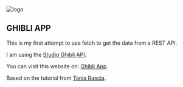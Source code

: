 ![logo](https://images.squarespace-cdn.com/content/5bfd3def55b02c605fec0be2/1543862265582-14130NS85IEW56URKJOQ/Studio+Ghibli+Banner.png?format=2500w&content-type=image%2Fpng)

## GHIBLI APP

This is my first attempt to use fetch to get the data from a REST API.

I am using the [Studio Ghibli API](https://ghibliapi.herokuapp.com/).

You can visit this website on: [Ghibli App](https://giovsteph.github.io/Ghibli-App/src/).

Based on the tutorial from [Tania Rascia](https://www.taniarascia.com/).
